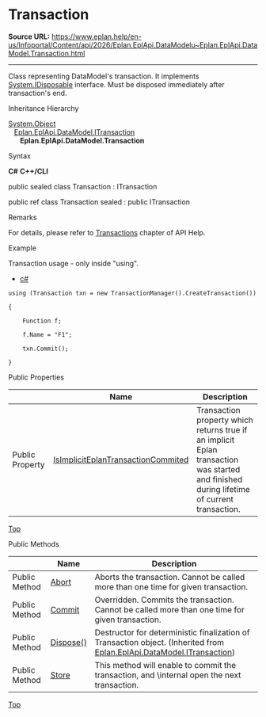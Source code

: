 # Transaction

**Source URL:** https://www.eplan.help/en-us/Infoportal/Content/api/2026/Eplan.EplApi.DataModelu~Eplan.EplApi.DataModel.Transaction.html

---

Class representing DataModel's transaction. It implements [System.IDisposable](#) interface. Must be disposed immediately after transaction's end.

Inheritance Hierarchy

[System.Object](#)  
   [Eplan.EplApi.DataModel.ITransaction](Eplan.EplApi.DataModelu~Eplan.EplApi.DataModel.ITransaction.html)  
      **Eplan.EplApi.DataModel.Transaction**

Syntax

**C#**
**C++/CLI**


public sealed class Transaction : ITransaction

public ref class Transaction sealed : public ITransaction


Remarks

For details, please refer to [Transactions](Transactions.html) chapter of API Help.

Example

Transaction usage - only inside "using".

- [c#](#i-tab-content-7f14fd95-f55f-412f-8871-cd056f9b7f6e)

```
using (Transaction txn = new TransactionManager().CreateTransaction())

{

    Function f;

    f.Name = "F1";

    txn.Commit();

}
```

Public Properties

|  | Name | Description |
| --- | --- | --- |
| Public Property | [IsImplicitEplanTransactionCommited](Eplan.EplApi.DataModelu~Eplan.EplApi.DataModel.Transaction~IsImplicitEplanTransactionCommited.html) | Transaction property which returns true if an implicit Eplan transaction was started and finished during lifetime of current transaction. |

[Top](#top)

Public Methods

|  | Name | Description |
| --- | --- | --- |
| Public Method | [Abort](Eplan.EplApi.DataModelu~Eplan.EplApi.DataModel.Transaction~Abort.html) | Aborts the transaction. Cannot be called more than one time for given transaction. |
| Public Method | [Commit](Eplan.EplApi.DataModelu~Eplan.EplApi.DataModel.Transaction~Commit.html) | Overridden. Commits the transaction. Cannot be called more than one time for given transaction. |
| Public Method | [Dispose()](Eplan.EplApi.DataModelu~Eplan.EplApi.DataModel.ITransaction~Dispose().html) | Destructor for deterministic finalization of Transaction object. (Inherited from [Eplan.EplApi.DataModel.ITransaction](Eplan.EplApi.DataModelu~Eplan.EplApi.DataModel.ITransaction.html)) |
| Public Method | [Store](Eplan.EplApi.DataModelu~Eplan.EplApi.DataModel.Transaction~Store.html) | This method will enable to commit the transaction, and \internal open the next transaction. |

[Top](#top)
